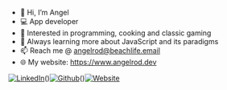 - 👋 Hi, I’m Angel
- 💻 App developer
- 👀 Interested in programming, cooking and classic gaming
- 🌱 Always learning more about JavaScript and its paradigms
- 📫 Reach me @ angelrod@beachlife.email
- 🌐 My website: https://www.angelrod.dev

[![LinkedIn](https://res.cloudinary.com/angelrodriguez/image/upload/v1667579081/Email%20Github%20Icons/Linked_in.png)](https://www.linkedin.com/in/angelrodriguezlead/)()[![Github](https://res.cloudinary.com/angelrodriguez/image/upload/v1667579081/Email%20Github%20Icons/Github.png)](https://github.com/angelr1076)()[![Website](https://res.cloudinary.com/angelrodriguez/image/upload/v1667579081/Email%20Github%20Icons/Website.png)](https://angelrod.dev/)
<!---
angelr1076/angelr1076 is a ✨ special ✨ repository because its `README.md` (this file) appears on your GitHub profile.
You can click the Preview link to take a look at your changes.
--->
